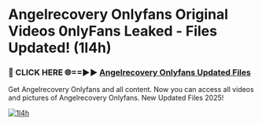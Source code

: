 # Angelrecovery Onlyfans Original Videos 0nlyFans Leaked - Files Updated! (1l4h)

<h3>🔴 CLICK HERE 🌐==►► <a href="https://tinyurl.com/2m67pmp6" rel="nofollow">Angelrecovery Onlyfans Updated Files</a></h3>

Get Angelrecovery Onlyfans and all content. Now you can access all videos and pictures of Angelrecovery Onlyfans. New Updated Files 2025!

[![1l4h](https://i.imgur.com/H4QAA4z.gif)](https://tinyurl.com/2m67pmp6)